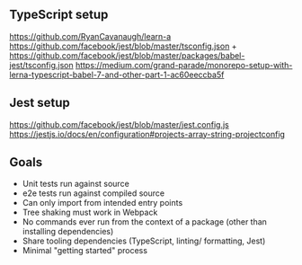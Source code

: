 ## TypeScript setup

https://github.com/RyanCavanaugh/learn-a
https://github.com/facebook/jest/blob/master/tsconfig.json + https://github.com/facebook/jest/blob/master/packages/babel-jest/tsconfig.json
https://medium.com/grand-parade/monorepo-setup-with-lerna-typescript-babel-7-and-other-part-1-ac60eeccba5f

## Jest setup

https://github.com/facebook/jest/blob/master/jest.config.js
https://jestjs.io/docs/en/configuration#projects-array-string-projectconfig

## Goals

- Unit tests run against source
- e2e tests run against compiled source
- Can only import from intended entry points
- Tree shaking must work in Webpack
- No commands ever run from the context of a package (other than installing dependencies)
- Share tooling dependencies (TypeScript, linting/ formatting, Jest)
- Minimal "getting started" process
